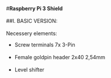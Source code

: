 #<b>Raspberry Pi 3 Shield</font></b><br />
<br />
##I. BASIC VERSION:
<br />
<br />
Necessery elements:
<br />
<ul>
<li>Screw terminals 7x 3-Pin</li>
<br />
<li>Female goldpin header 2x40 2,54mm</li>
<br />
<li>Level shifter</li>
<br />
</ul>

